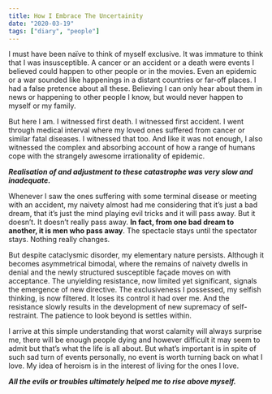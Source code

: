 ```yaml
---
title: How I Embrace The Uncertainity
date: "2020-03-19"
tags: ["diary", "people"]
---
```


I must have been naïve to think of myself exclusive. It was immature to think that I was insusceptible. A cancer or an accident or a death were events I believed could happen to other people or in the movies. Even an epidemic or a war sounded like happenings in a distant countries or far-off places. I had a false pretence about all these. Believing I can only hear about them in news or happening to other people I know, but would never happen to myself or my family. </br>

But here I am. I witnessed first death. I witnessed first accident. I went through medical interval where my loved ones suffered from cancer or similar fatal diseases. I witnessed that too. And like it was not enough, I also witnessed the complex and absorbing account of how a range of humans cope with the strangely awesome irrationality of epidemic. </br>

**_Realisation of and adjustment to these catastrophe was very slow and inadequate._** </br>

Whenever I saw the ones suffering with some terminal disease or meeting with an accident, my naivety almost had me considering that it’s just a bad dream, that it’s just the mind playing evil tricks and it will pass away. But it doesn’t. It doesn’t really pass away. **In fact, from one bad dream to another, it is men who pass away**. The spectacle stays until the spectator stays. Nothing really changes. </br>

But despite cataclysmic disorder, my elementary nature persists. Although it becomes asymmetrical bimodal, where the remains of naivety dwells in denial and the newly structured susceptible façade moves on with acceptance. The unyielding resistance, now limited yet significant, signals the emergence of new directive. The exclusiveness I possessed, my selfish thinking, is now filtered. It loses its control it had over me. And the resistance slowly results in the development of new supremacy of self-restraint. The patience to look beyond is settles within. </br>

I arrive at this simple understanding that worst calamity will always surprise me, there will be enough people dying and however difficult it may seem to admit but that’s what the life is all about. But what’s important is in spite of such sad turn of events personally, no event is worth turning back on what I love. My idea of heroism is in the interest of living for the ones I love. </br>

**_All the evils or troubles ultimately helped me to rise above myself._**
